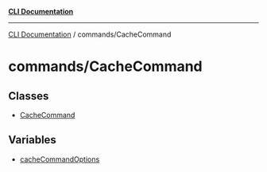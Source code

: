 [**CLI Documentation**](../../README.md)

***

[CLI Documentation](../../README.md) / commands/CacheCommand

# commands/CacheCommand

## Classes

- [CacheCommand](classes/CacheCommand.md)

## Variables

- [cacheCommandOptions](variables/cacheCommandOptions.md)
